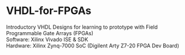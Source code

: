 # VHDL-for-FPGAs
Introductory VHDL Designs for learning to prototype with Field Programmable Gate Arrays (FPGAs)<br>
Software: Xilinx Vivado ISE & SDK<br>
Hardware: Xilinx Zynq-7000 SoC (Digilent Arty Z7-20 FPGA Dev Board)<br>
